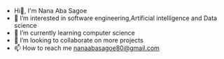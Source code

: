 - Hi👋, I'm Nana Aba Sagoe
- 👀 I’m interested in software engineering,Artificial intelligence and Data science 
- 🌱 I’m currently learning computer science 
- 💞️ I’m looking to collaborate on more projects 
- 📫 How to reach me nanaabasagoe80@gmail.com
